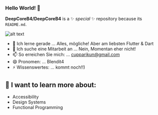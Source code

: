 ### Hello World! 👋
**DeepCoreB4/DeepCoreB4** is a ✨ _special_ ✨ repository because its `README.md`.
 
![alt text][logo]

[logo]:https://github.com/DeepCoreB4/og-image/blob/main/public/blendit4.gif?raw=true

- 🌱 Ich lerne gerade ... Alles, mögliche! Aber am liebsten Flutter & Dart
- 👯 Ich suche eine Mitarbeit an ... Nein, Momentan eher nicht!
- 📫 So erreichen Sie mich: ... cupparikun@gmail.com
- 😄 Pronomen: ... Blendit4
- ⚡ Wissenswertes: ... kommt noch!!)
 ## 💭 I want to learn more about:
* Accessibility
* Design Systems
* Functional Programming
